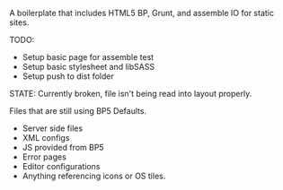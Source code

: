 A boilerplate that includes HTML5 BP, Grunt, and assemble IO for static sites.

TODO:
* Setup basic page for assemble test
* Setup basic stylesheet and libSASS
* Setup push to dist folder

STATE: Currently broken, file isn't being read into layout properly.

Files that are still using BP5 Defaults.
* Server side files
* XML configs
* JS provided from BP5
* Error pages
* Editor configurations
* Anything referencing icons or OS tiles.